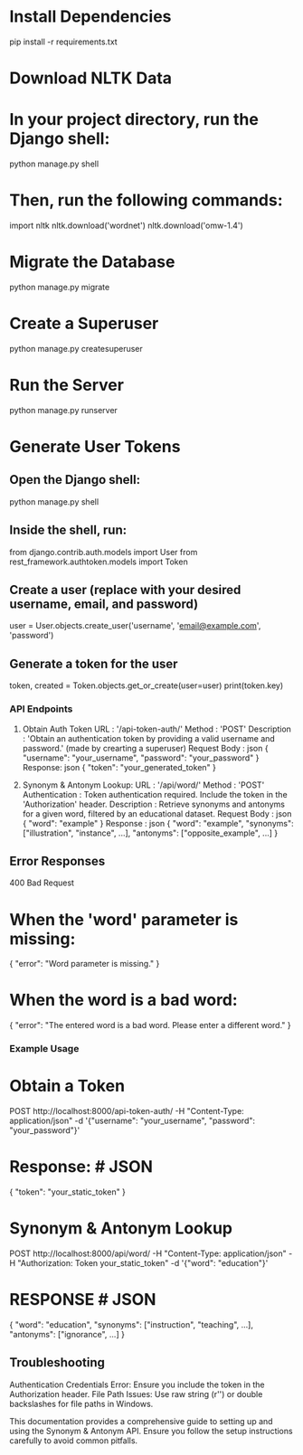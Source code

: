# Install Dependencies
pip install -r requirements.txt

# Download NLTK Data
# In your project directory, run the Django shell:
python manage.py shell
# Then, run the following commands:
import nltk
nltk.download('wordnet')
nltk.download('omw-1.4')

# Migrate the Database
python manage.py migrate

# Create a Superuser
python manage.py createsuperuser

# Run the Server
python manage.py runserver

# Generate User Tokens
## Open the Django shell:
python manage.py shell

## Inside the shell, run:
from django.contrib.auth.models import User
from rest_framework.authtoken.models import Token

## Create a user (replace with your desired username, email, and password)
user = User.objects.create_user('username', 'email@example.com', 'password')

## Generate a token for the user
token, created = Token.objects.get_or_create(user=user)
print(token.key)

### API Endpoints ###
1. Obtain Auth Token
URL :  '/api-token-auth/'
Method : 'POST'
Description : 'Obtain an authentication token by providing a valid username and password.' (made by crearting a superuser)
Request Body : json
{
  "username": "your_username",
  "password": "your_password"
}
Response: json
{
  "token": "your_generated_token"
}

2. Synonym & Antonym Lookup: 
URL : '/api/word/'
Method : 'POST'
Authentication : Token authentication required. Include the token in the 'Authorization' header.
Description : Retrieve synonyms and antonyms for a given word, filtered by an educational dataset.
Request Body : json
{
  "word": "example"
}
Response : json
{
  "word": "example",
  "synonyms": ["illustration", "instance", ...],
  "antonyms": ["opposite_example", ...]
}

## Error Responses ##
400 Bad Request
# When the 'word' parameter is missing:
{
  "error": "Word parameter is missing."
}
# When the word is a bad word:
{
  "error": "The entered word is a bad word. Please enter a different word."
}

### Example Usage ###
# Obtain a Token #
POST http://localhost:8000/api-token-auth/ -H "Content-Type: application/json" -d '{"username": "your_username", "password": "your_password"}'
 
# Response: # JSON
{
  "token": "your_static_token"
}

# Synonym & Antonym Lookup #
POST http://localhost:8000/api/word/ -H "Content-Type: application/json" -H "Authorization: Token your_static_token" -d '{"word": "education"}'
# RESPONSE # JSON
{
  "word": "education",
  "synonyms": ["instruction", "teaching", ...],
  "antonyms": ["ignorance", ...]
}


## Troubleshooting ##
Authentication Credentials Error: Ensure you include the token in the Authorization header.
File Path Issues: Use raw string (r'') or double backslashes for file paths in Windows.

This documentation provides a comprehensive guide to setting up and using the Synonym & Antonym API. Ensure you follow the setup instructions carefully to avoid common pitfalls.






 